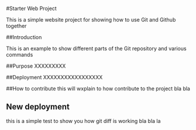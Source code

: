 #Starter Web Project

This is a simple website project for showing how to use Git and Github together

##Introduction

This is an example to show different parts
of the Git repository and various commands

##Purpose
XXXXXXXXX

##Deployment
XXXXXXXXXXXXXXXXX

##How to contribute
this will wxplain to how contribute to the project
bla bla

## New deployment
this is a simple test to show you how git diff is working
bla bla la
